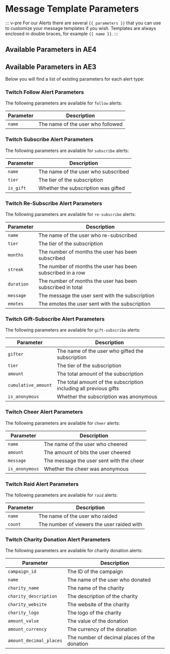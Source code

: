 # Message Template Parameters

::: v-pre
For our Alerts there are several `{{ parameters }}` that you can use to customize your message templates if you wish.
Templates are always enclosed in double braces, for example `{{ name }}`.
:::

## Available Parameters in AE4 <Badge text="AE4" type="success"/>

<alert-engine-parameters />

## Available Parameters in AE3 <Badge text="AE3" type="error"/>

Below you will find a list of existing parameters for each alert type:

### Twitch Follow Alert Parameters <Badge text="AE3" type="error"/>

The following parameters are available for `follow` alerts:

| Parameter | Description                       |
|-----------|-----------------------------------|
| `name`    | The name of the user who followed |

### Twitch Subscribe Alert Parameters <Badge text="AE3" type="error"/>

The following parameters are available for `subscribe` alerts:

| Parameter | Description                         |
|-----------|-------------------------------------|
| `name`    | The name of the user who subscribed |
| `tier`    | The tier of the subscription        |
| `is_gift` | Whether the subscription was gifted |

### Twitch Re-Subscribe Alert Parameters <Badge text="AE3" type="error"/>

The following parameters are available for `re-subscribe` alerts:

| Parameter  | Description                                                |
|------------|------------------------------------------------------------|
| `name`     | The name of the user who re-subscribed                     |
| `tier`     | The tier of the subscription                               |
| `months`   | The number of months the user has been subscribed          |
| `streak`   | The number of months the user has been subscribed in a row |
| `duration` | The number of months the user has been subscribed in total |
| `message`  | The message the user sent with the subscription            |
| `emotes`   | The emotes the user sent with the subscription             |

### Twitch Gift-Subscribe Alert Parameters <Badge text="AE3" type="error"/>

The following parameters are available for `gift-subscribe` alerts:

| Parameter           | Description                                                       |
|---------------------|-------------------------------------------------------------------|
| `gifter`            | The name of the user who gifted the subscription                  |
| `tier`              | The tier of the subscription                                      |
| `amount`            | The total amount of the subscription                              |
| `cumulative_amount` | The total amount of the subscription including all previous gifts |
| `is_anonymous`      | Whether the subscription was anonymous                            |

### Twitch Cheer Alert Parameters <Badge text="AE3" type="error"/>

The following parameters are available for `cheer` alerts:

| Parameter      | Description                              |
|----------------|------------------------------------------|
| `name`         | The name of the user who cheered         |
| `amount`       | The amount of bits the user cheered      |
| `message`      | The message the user sent with the cheer |
| `is_anonymous` | Whether the cheer was anonymous          |

### Twitch Raid Alert Parameters <Badge text="AE3" type="error"/>

The following parameters are available for `raid` alerts:

| Parameter | Description                                |
|-----------|--------------------------------------------|
| `name`    | The name of the user who raided            |
| `count`   | The number of viewers the user raided with |

### Twitch Charity Donation Alert Parameters <Badge text="AE3" type="error"/>

The following parameters are available for charity donation alerts:

| Parameter               | Description                                  |
|-------------------------|----------------------------------------------|
| `campaign_id`           | The ID of the campaign                       |
| `name`                  | The name of the user who donated             |
| `charity_name`          | The name of the charity                      |
| `charity_description`   | The description of the charity               |
| `charity_website`       | The website of the charity                   |
| `charity_logo`          | The logo of the charity                      |
| `amount_value`          | The value of the donation                    |
| `amount_currency`       | The currency of the donation                 |
| `amount_decimal_places` | The number of decimal places of the donation |
